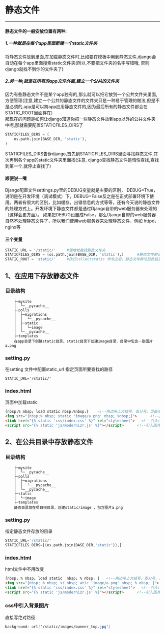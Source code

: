 # 静态文件

---

#### 静态文件的一般安放位置有两种:  
##### 1.一种就是在每个app里面新建一个static文件夹  
将静态文件放到里面,在加载静态文件时,比如要在模板中用到静态文件,django会自动在每个app里面搜索static文件夹(所以,不要把文件夹的名字写错哦, 否则django就找不到你的文件夹了)  

##### 2.另一种,就是在所有的app文件外面,建立一个公共的文件夹  
 因为有些静态文件不是某个app独有的,那么就可以把它放到一个公共文件夹里面,方便管理(注意,建立一个公共的静态文件的文件夹只是一种易于管理的做法,但是不是必须的,app是可以跨app应用静态文件的,因为最后所有的静态文件都会在STATIC_ROOT里面存在)   
那现在的问题是如何让django知道你把一些静态文件放到app以外的公共文件夹中呢,那就需要配置STATICFILES_DIRS了

```python
STATICFILES_DIRS = (
    os.path.join(BASE_DIR, 'static'),
)
```

STATICFILES_DIRS告诉django,首先到STATICFILES_DIRS里面寻找静态文件,其次再到各个app的static文件夹里面找(注意, django查找静态文件是惰性查找,查找到第一个,就停止查找了)

#### 顺便说一嘴
Django配置文件settings.py里的DEBUG变量就是主要的区别， DEBUG=True，说明是在开发环境（调试模式）下，DEBUG=False反之是在正式部署环境下使用。两者有很大的区别，比如缓存，出错信息的方式等等，还有今天说的静态文件的处理方式上。开发环境下静态文件都是通过Django自带的web服务器来处理的（这样会更方面）。 如果把DEBUG设置成False，那么Django自带的web服务器自然不处理静态文件了，所以我们使用web服务器来处理静态文件，例如 httpd，nginx等

#### 三个变量

```python
STATIC_URL = '/static/'     #使地址能找到此文件夹
STATICFILES_DIRS = (os.path.join(BASE_DIR, 'static'),)      #静态文件的公共文件夹
STATIC_ROOT = 'static/'     #执行collectstatic 命令之后，静态文件移动至此目录
```


## 1、在应用下存放静态文件
### 目录结构
```
    ├─mysite
    │  └─__pycache__
    ├─polls
    │  ├─migrations
    │  │  └─__pycache__
    │  ├─static
    │  │  └─image
    │  └─__pycache__
    ├─templates
    在app目录下创建static目录，static目录下创建image目录，目录中包含一张图片 a.png
```

### setting.py
在setting 文件中配置static_url 指定页面所要查找的路径
```
STATIC_URL='/static/'
```

### index.html
页面中加载static  
```html
{nbsp;% nbsp; load static nbsp;%nbsp;}    <!--两边带上大括号，百分号，页面渲染原因，无法直接书写-->
<img src="{nbsp;% nbsp; static 'image/a.png' nbsp; %nbsp;}">      <!--插入图片-->
<link href="{% static 'css/index.css' %}" rel="stylesheet">   <!--引入css-->
<script src="{% static 'js/modernizr.js' %}"></script>      <!--引入图片-->
```


## 2、在公共目录中存放静态文件
### 目录结构
```
    ├─mysite
    │  └─__pycache__
    ├─polls
    │  ├─migrations
    │  │  └─__pycache__
    │  └─__pycache__
    ├─static
    │  └─image
    ├─templates
    静态目录放在项目根目录，创建static/image ，包含图片a.png
```

### setting.py
指定静态文件存放的目录
```python
STATIC_URL='/static/'
STATICFILES_DIRS=[(os.path.join(BASE_DIR,'static')),]
```

### index.html
html文件中不用改变
```html
{nbsp; % nbsp; load static  nbsp; % nbsp; }   <!--两边带上大括号，百分号，页面渲染原因，无法直接书写-->
<img src="{nbsp; % nbsp; st nbsp; atic 'image/a.png' nbsp; % nbsp; }">      <!--插入图片-->
<link href="{% static 'css/index.css' %}" rel="stylesheet">   <!--引入css-->
<script src="{% static 'js/modernizr.js' %}"></script>      <!--引入图片-->
```

### css中引入背景图片
直接写绝对路径
```css
background: url('/static/images/banner_top.jpg') 
```
